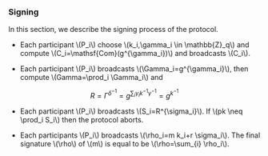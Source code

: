 ### Signing

In this section, we describe the signing process of the protocol.

- Each participant \\(P_i\\) choose \\(k_i,\gamma_i \in \mathbb{Z}_q\\) and compute \\(C_i=\mathsf{Com}(g^{\gamma_i})\\) and broadcasts \\(C_i\\).

- Each participant \\(P_i\\) broadcasts \\(\Gamma_i=g^{\gamma_i}\\), then compute \\(Gamma=\prod_i \Gamma_i\\) and 

$$R=\Gamma^{\delta^{-1}}=g^{\sum_i\gamma_ik^{-1}\gamma^{-1}}=g^{k^{-1}}$$

- Each participant \\(P_i\\) broadcasts \\(S_i=R^{\sigma_i}\\). If \\(pk \neq \prod_i S_i\\) then the protocol aborts.

- Each participants \\(P_i\\) broadcasts \\(\rho_i=m k_i+r \sigma_i\\). The final signature \\(\rho\\) of \\(m\\) is equal to be \\(\rho=\sum_{i} \rho_i\\).
